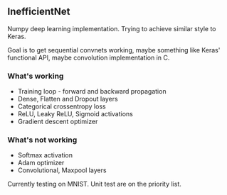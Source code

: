 ## InefficientNet
Numpy deep learning implementation. Trying to achieve similar style to Keras.

Goal is to get sequential convnets working, maybe something like Keras' functional API, maybe convolution implementation in C.

### What's working
- Training loop - forward and backward propagation
- Dense, Flatten and Dropout layers
- Categorical crossentropy loss
- ReLU, Leaky ReLU, Sigmoid activations
- Gradient descent optimizer

### What's not working
- Softmax activation
- Adam optimizer
- Convolutional, Maxpool layers

Currently testing on MNIST. Unit test are on the priority list.
